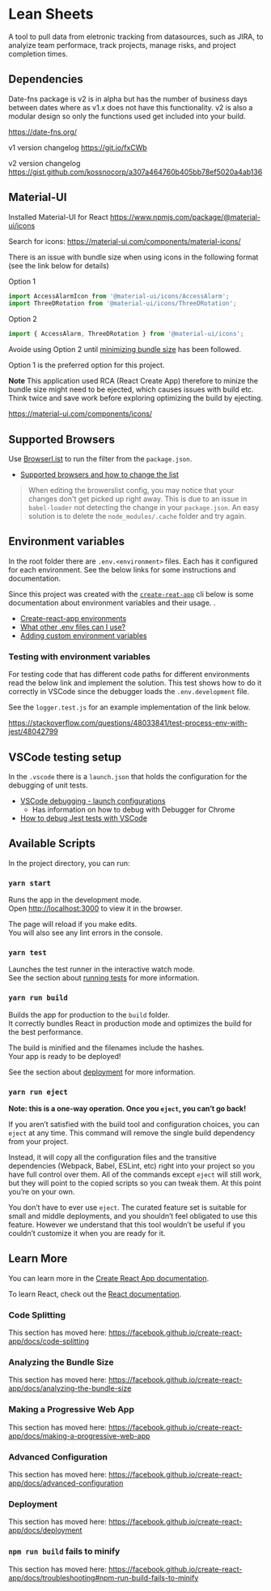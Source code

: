 # Lean Sheets

A tool to pull data from eletronic tracking from datasources, such as JIRA, to analyize team performace, track projects, manage risks, and project completion times.

## Dependencies
Date-fns package is v2 is in alpha but has the number of business days between dates where as v1.x does not have this functionality.  v2 is also a modular design so only the functions used get included into your build.  

https://date-fns.org/ 

v1 version changelog https://git.io/fxCWb 

v2 version changelog https://gist.github.com/kossnocorp/a307a464760b405bb78ef5020a4ab136

## Material-UI
Installed Material-UI for React https://www.npmjs.com/package/@material-ui/icons

Search for icons: https://material-ui.com/components/material-icons/

There is an issue with bundle size when using icons in the following format (see the link below for details)

Option 1
```javascript
import AccessAlarmIcon from '@material-ui/icons/AccessAlarm';
import ThreeDRotation from '@material-ui/icons/ThreeDRotation';
```

Option 2
```javascript
import { AccessAlarm, ThreeDRotation } from '@material-ui/icons';
```
Avoide using Option 2 until [minimizing bundle size](https://material-ui.com/guides/minimizing-bundle-size/#option-2) has been followed.  

Option 1 is the preferred option for this project.

**Note**
This application used RCA (React Create App) therefore to minize the bundle size might need to be ejected, which causes issues with build etc.  Think twice and save work before exploring optimizing the build by ejecting.


https://material-ui.com/components/icons/

## Supported Browsers
Use [Browserl.ist](https://browserl.ist/) to run the filter from the `package.json`.

* [Supported browsers and how to change the list](https://facebook.github.io/create-react-app/docs/supported-browsers-features)

> When editing the browerslist config, you may notice that your changes don't get picked up right away. This is due to an issue in `babel-loader` not detecting the change in your `package.json`. An easy solution is to delete the `node_modules/.cache` folder and try again.

## Environment variables

In the root folder there are `.env.<environment>` files.  Each has it configured for each environment.  See the below links for some instructions and documentation.

Since this project was created with the [`create-reat-app`](https://github.com/facebook/create-react-app) cli below is some documentation about environment variables and their usage.
.

* [Create-react-app environments](https://medium.com/@tacomanator/environments-with-create-react-app-7b645312c09d)
* [What other .env files can I use?](https://github.com/bkeepers/dotenv#what-other-env-files-can-i-use)
* [Adding custom environment variables](https://facebook.github.io/create-react-app/docs/adding-custom-environment-variables)

### Testing with environment variables

For testing code that has different code paths for different environments read the below link and implement the solution.  This test shows how to do it correctly in VSCode since the debugger loads the `.env.development` file.

See the `logger.test.js` for an example implementation of the link below.

https://stackoverflow.com/questions/48033841/test-process-env-with-jest/48042799

## VSCode testing setup

In the `.vscode` there is a `launch.json` that holds the configuration for the debugging of unit tests.

* [VSCode debugging - launch configurations](https://code.visualstudio.com/docs/editor/debugging#_launch-configurations)
  * Has information on how to debug with Debugger for Chrome
* [How to debug Jest tests with VSCode](https://medium.com/@mattmazzola/how-to-debug-jest-tests-with-vscode-48f003c7cb41)







## Available Scripts

In the project directory, you can run:

### `yarn start`

Runs the app in the development mode.<br>
Open [http://localhost:3000](http://localhost:3000) to view it in the browser.

The page will reload if you make edits.<br>
You will also see any lint errors in the console.

### `yarn test`

Launches the test runner in the interactive watch mode.<br>
See the section about [running tests](https://facebook.github.io/create-react-app/docs/running-tests) for more information.

### `yarn run build`

Builds the app for production to the `build` folder.<br>
It correctly bundles React in production mode and optimizes the build for the best performance.

The build is minified and the filenames include the hashes.<br>
Your app is ready to be deployed!

See the section about [deployment](https://facebook.github.io/create-react-app/docs/deployment) for more information.

### `yarn run eject`

**Note: this is a one-way operation. Once you `eject`, you can’t go back!**

If you aren’t satisfied with the build tool and configuration choices, you can `eject` at any time. This command will remove the single build dependency from your project.

Instead, it will copy all the configuration files and the transitive dependencies (Webpack, Babel, ESLint, etc) right into your project so you have full control over them. All of the commands except `eject` will still work, but they will point to the copied scripts so you can tweak them. At this point you’re on your own.

You don’t have to ever use `eject`. The curated feature set is suitable for small and middle deployments, and you shouldn’t feel obligated to use this feature. However we understand that this tool wouldn’t be useful if you couldn’t customize it when you are ready for it.

## Learn More

You can learn more in the [Create React App documentation](https://facebook.github.io/create-react-app/docs/getting-started).

To learn React, check out the [React documentation](https://reactjs.org/).

### Code Splitting

This section has moved here: https://facebook.github.io/create-react-app/docs/code-splitting

### Analyzing the Bundle Size

This section has moved here: https://facebook.github.io/create-react-app/docs/analyzing-the-bundle-size

### Making a Progressive Web App

This section has moved here: https://facebook.github.io/create-react-app/docs/making-a-progressive-web-app

### Advanced Configuration

This section has moved here: https://facebook.github.io/create-react-app/docs/advanced-configuration

### Deployment

This section has moved here: https://facebook.github.io/create-react-app/docs/deployment

### `npm run build` fails to minify

This section has moved here: https://facebook.github.io/create-react-app/docs/troubleshooting#npm-run-build-fails-to-minify

